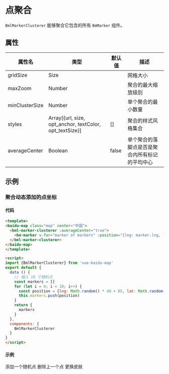 # 点聚合

`BmlMarkerClusterer` 能够聚合它包含的所有 `BmMarker` 组件。

## 属性

|属性名|类型 |默认值|描述|
|------|-----|------|----|
|gridSize|Size||网格大小|
|maxZoom|Number||聚合的最大缩放级别|
|minClusterSize|Number||单个聚合的最小数量|
|styles|Array[{url, size, opt_anchor, textColor, opt_textSize}]|[]|聚合的样式风格集合|
|averageCenter|Boolean|false|单个聚合的落脚点是否是聚合内所有标记的平均中心|

## 示例

### 聚合动态添加的点坐标

#### 代码

```html
<template>
<baidu-map class="map" center="中国">
  <bml-marker-clusterer :averageCenter="true">
    <bm-marker v-for="marker of markers" :position="{lng: marker.lng, lat: marker.lat}"></bm-marker>
  </bml-marker-clusterer>
</baidu-map>
</template>

<script>
import {BmlMarkerClusterer} from 'vue-baidu-map'
export default {
  data () {
    // 插入 10 个随机点
    const markers = []
    for (let i = 0; i < 10; i++) {
      const position = {lng: Math.random() * 40 + 85, lat: Math.random() * 30 + 21}
      this.markers.push(position)
    }
    return {
      markers
    }
  },
  components: {
    BmlMarkerClusterer
  }
}
</script>
```


#### 示例

<doc-preview>
<baidu-map class="map" center="中国" :scroll-wheel-zoom="true" :double-click-zoom="true">
  <bml-marker-clusterer :averageCenter="true" :styles="styles">
    <bm-marker v-for="marker of markers" :position="{lng: marker.lng, lat: marker.lat}" @dragend="updateMarker($event, marker)" :dragging="true"></bm-marker>
  <bml-marker-clusterer>
</baidu-map>
<md-button class="md-raised md-primary" @click="addMarker">添加一个随机点</md-button>
<md-button class="md-raised md-primary" @click="removeMarker">删除上一个点</md-button>
<md-button class="md-raised md-primary" @click="changeStyles">更换皮肤</md-button>
</doc-preview>

<script>
import {BmlMarkerClusterer} from '../../../components/index.js'
export default {
  data () {
    return {
      markers: [],
      styles: []
    }
  },
  components: {
    BmlMarkerClusterer
  },
  methods: {
    addMarker () {
      const position = {lng: Math.random() * 40 + 85, lat: Math.random() * 30 + 21}
      this.markers.push(position)
    },
    updateMarker ({point}, marker) {
      marker.lng = point.lng
      marker.lat = point.lat
    },
    removeMarker () {
      this.markers.pop()
    },
    changeStyles () {
      this.customStyles = !this.customStyles
      const EXAMPLE_URL = "http://api.map.baidu.com/library/MarkerClusterer/1.2/examples/"
      const styles = [{
        url: EXAMPLE_URL + 'images/heart30.png',
        size: {
          width: 30,
          height: 26
        },
        opt_anchor: [16, 0],
        textColor: '#ff00ff',
        opt_textSize: 10
      }, {
        url: EXAMPLE_URL + 'images/heart40.png',
        size: {
          width: 40,
          height: 35
        },
        opt_anchor: [40, 35],
        textColor: '#ff0000',
        opt_textSize: 12
      }, {
        url: EXAMPLE_URL + 'images/heart50.png',
        size: {
          width: 50,
          height: 44
        },
        opt_anchor: [32, 0],
        textColor: 'white',
        opt_textSize: 14
      }]
      this.styles = this.customStyles ? styles : []
    }
  }
}
</script>